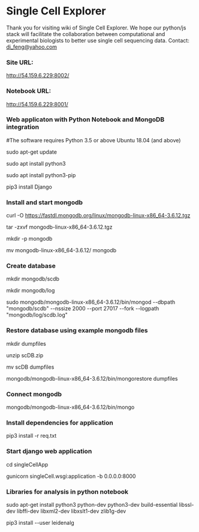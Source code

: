 # Single Cell Explorer 
Thank you for visiting wiki of Single Cell Explorer. We hope our python/js stack will facilitate the collaboration between computational and experimental biologists to better use single cell sequencing data. 
Contact: di_feng@yahoo.com

### Site URL: 
http://54.159.6.229:8002/

### Notebook URL: 
http://54.159.6.229:8001/


### Web applicaton with Python Notebook and MongoDB integration

#The software requires Python 3.5 or above Ubuntu 18.04 (and above) 

sudo apt-get update

sudo apt install python3

sudo apt install python3-pip

pip3 install Django

### Install and start mongodb

curl -O https://fastdl.mongodb.org/linux/mongodb-linux-x86_64-3.6.12.tgz

tar -zxvf mongodb-linux-x86_64-3.6.12.tgz

mkdir -p mongodb

mv mongodb-linux-x86_64-3.6.12/ mongodb

### Create database 

mkdir mongodb/scdb

mkdir mongodb/log

sudo mongodb/mongodb-linux-x86_64-3.6.12/bin/mongod --dbpath "mongodb/scdb" --nssize 2000 --port 27017 --fork --logpath "mongodb/log/scdb.log"

### Restore database using example mongodb files

mkdir dumpfiles

unzip scDB.zip

mv scDB dumpfiles

mongodb/mongodb-linux-x86_64-3.6.12/bin/mongorestore dumpfiles

### Connect mongodb

mongodb/mongodb-linux-x86_64-3.6.12/bin/mongo

### Install dependencies for application

pip3 install -r req.txt

### Start django web application

cd singleCellApp

gunicorn singleCell.wsgi:application -b 0.0.0.0:8000

### Libraries for analysis in python notebook  

sudo apt-get install python3 python-dev python3-dev build-essential libssl-dev libffi-dev libxml2-dev libxslt1-dev zlib1g-dev 

pip3 install --user leidenalg

